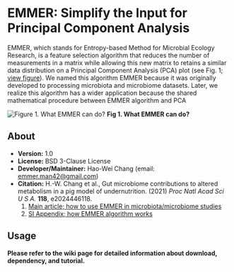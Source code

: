 # EMMER: Simplify the Input for Principal Component Analysis

EMMER, which stands for Entropy-based Method for Microbial Ecology Research, is a feature selection algorithm that reduces the number of measurements in a matrix while allowing this new matrix to retains a similar data distribution on a Principal Component Analysis (PCA) plot (see Fig. 1; [view figure](https://drive.google.com/file/d/1m2O658NZMInmYYlyI9AdUuz2hbg14U6X/view?usp=sharing)). We named this algorithm EMMER because it was originally developed to processing microbiota and microbiome datasets. Later, we realize this algorithm has a wider application because the shared mathematical procedure between EMMER algorithm and PCA

![Figure 1. What EMMER can do?](https://drive.google.com/uc?id=1m2O658NZMInmYYlyI9AdUuz2hbg14U6X)
**Fig 1. What EMMER can do?** 

## About
- **Version:** 1.0
- **License:** BSD 3-Clause License
- **Developer/Maintainer:** Hao-Wei Chang (email: emmer.man42@gmail.com)
- **Citation:** H.-W. Chang et al., Gut microbiome contributions to altered metabolism in a pig model of undernutrition. (2021) _Proc Natl Acad Sci U S A._ **118**, e2024446118.
  1. [Main article; how to use EMMER in microbiota/microbiome studies](https://www.pnas.org/content/118/21/e2024446118)
  2. [SI Appendix; how EMMER algorithm works](https://www.pnas.org/content/pnas/suppl/2021/05/14/2024446118.DCSupplemental/pnas.2024446118.sapp.pdf)


## Usage
**Please refer to the wiki page for detailed information about download, dependency, and tutorial.**

